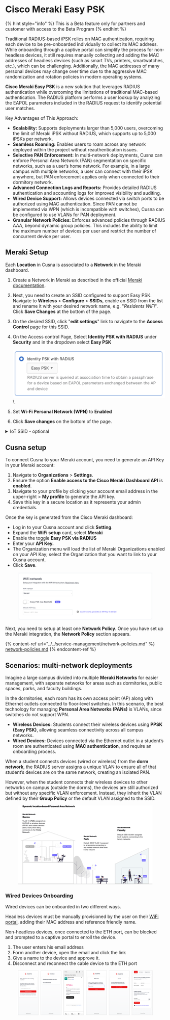 # Cisco Meraki Easy PSK

{% hint style="info" %}
This is a Beta feature only for partners and customer with access to the Beta Program
{% endhint %}

Traditional RADIUS-based iPSK relies on MAC authentication, requiring each device to be pre-onboarded individually to collect its MAC address. While onboarding through a captive portal can simplify the process for non-headless devices, it still requires manually collecting and adding the MAC addresses of headless devices (such as smart TVs, printers, smartwatches, etc.), which can be challenging. Additionally, the MAC addresses of many personal devices may change over time due to the aggressive MAC randomization and rotation policies in modern operating systems.



**Cisco Meraki Easy PSK** is a new solution that leverages RADIUS authentication while overcoming the limitations of traditional MAC-based authentication. The RADIUS platform performs a user lookup by analyzing the EAPOL parameters included in the RADIUS request to identify potential user matches.

Key Advantages of This Approach:

* **Scalability:** Supports deployments larger than 5,000 users, overcoming the limit of Meraki iPSK without RADIUS, which supports up to 5,000 iPSKs per network.
* **Seamless Roaming:** Enables users to roam across any network deployed within the project without reauthentication issues.
* **Selective PAN Enforcement:** In multi-network deployments, Cusna can enforce Personal Area Network (PAN) segmentation on specific networks, such as a user’s home network. For example, in a large campus with multiple networks, a user can connect with their iPSK anywhere, but PAN enforcement applies only when connected to their dormitory network.
* **Advanced Connection Logs and Reports:** Provides detailed RADIUS authentication and accounting logs for improved visibility and auditing.
* **Wired Device Support:** Allows devices connected via switch ports to be authorized using MAC authentication. Since PAN cannot be implemented via WPN (which is incompatible with switches), Cusna can be configured to use VLANs for PAN deployment.
* **Granular Network Policies:** Enforces advanced policies through RADIUS AAA, beyond dynamic group policies. This includes the ability to limit the maximum number of devices per user and restrict the number of concurrent device  per user.



## Meraki Setup

Each **Location** in Cusna is associated to a **Network** in the Meraki dashboard.&#x20;

1. Create a Network in Meraki as described in the official [Meraki documentation](https://documentation.meraki.com/General_Administration/Organizations_and_Networks/Creating_and_Deleting_Dashboard_Networks).
2. Next, you need to create an SSID configured to support Easy PSK. Navigate to **Wireless** > **Configure** > **SSIDs**, enable an SSID from the list and rename it with your desired network name, e.g. "_Residents WiFi_". Click **Save Changes** at the bottom of the page.
3. On the desired SSID, click "**edit settings**" link to navigate to the **Access Control** page for this SSID.
4. On the Access control Page, Select **Identity PSK with RADIUS** under **Security** and in the dropdown select **Easy PSK**\
   \
   ![](<../../.gitbook/assets/image (2) (1) (1) (1) (1) (1) (1) (1) (1) (1).png>)\

5. Set **Wi-Fi Personal Network (WPN)** to **Enabled**
6. Click **Save changes** on the bottom of the page.



<details>

<summary>IoT SSID - optional</summary>

If you need to support [IoT Devices Authentication](../../service-management/wifi-portal-and-onboarding/iot-devices-authentication.md) via MAC authentication, you need to add an additional dedicated SSID in each of the Networks configured for the service.

1. Navigate to **Wireless** > **Configure** > **SSIDs**, enable an SSID from the list and rename it with your desired network name, e.g. "_IoT Devices_". Click **Save Changes** at the bottom of the page.
2. On the above SSID, click "**edit settings**" link to navigate to the **Access Control** page for this SSID.
3. On the Access Control page, select **Identity PSK without RADIUS** under **Security** \
   ![](<../../.gitbook/assets/image (39).png>)
4. Select "None (direct Access)" in the Splash Page section\
   ![](<../../.gitbook/assets/image (40).png>)
5.  Finally, expand the **RADIUS** section and add Primary and Secondary RADIUS data for both the **RADIUS servers** and **RADIUS Accounting servers** sections.\
    The RADIUS data (IP addresses, Ports and Secrets are delivered as part of your onboarding email).\


    <figure><img src="../../.gitbook/assets/image (42).png" alt=""><figcaption></figcaption></figure>



</details>



## Cusna setup

To connect Cusna to your Meraki account, you need to generate an API Key in your Meraki account:

1. Navigate to **Organizations** > **Settings**.
2. Ensure the option **Enable access to the Cisco Meraki Dashboard API** is **enabled**.
3. Navigate to your profile by clicking your account email address in the upper-right > **My profile** to generate the API key.
4. Save this key in a secure location as it represents your admin credentials.



Once the key is generated from the Cisco Meraki dashboard:

* Log in to your Cusna account and click **Setting**.&#x20;
* Expand the **WiFi setup** card, select **Meraki**&#x20;
* Enable the toggle **Easy PSK via RADIUS**
* Enter your **API Key.**&#x20;
* The Organization menu will load the list of Meraki Organizations enabled on your API Kay; select the Organization that you want to link to your Cusna account.&#x20;
* Click **Save**.

<figure><img src="../../.gitbook/assets/image (2) (1) (1) (1) (1) (1) (1) (1) (1) (1) (1).png" alt=""><figcaption></figcaption></figure>

Next, you need to setup at least one **Network Policy**.  Once you have set up the Meraki integration, the **Network Policy** section appears.

{% content-ref url="../../service-management/network-policies.md" %}
[network-policies.md](../../service-management/network-policies.md)
{% endcontent-ref %}



## Scenarios: multi-network deployments

Imagine a large campus divided into multiple **Meraki Networks** for easier management, with separate networks for areas such as dormitories, public spaces, parks, and faculty buildings.

In the dormitories, each room has its own access point (AP) along with Ethernet outlets connected to floor-level switches. In this scenario, the best technology for managing **Personal Area Networks (PANs)** is VLANs, since switches do not support WPN.

* **Wireless Devices:** Students connect their wireless devices using **PPSK (Easy PSK)**, allowing seamless connectivity across all campus networks.
* **Wired Devices:** Devices connected via the Ethernet outlet in a student’s room are authenticated using **MAC authentication**, and require an onboarding process.

When a student connects devices (wired or wireless) from the **dorm network**, the RADIUS server assigns a unique VLAN to ensure all of that student’s devices are on the same network, creating an isolated PAN.

However, when the student connects their wireless devices to other networks on campus (outside the dorms), the devices are still authorized but without any specific VLAN enforcement. Instead, they inherit the VLAN defined by their **Group Policy** or the default VLAN assigned to the SSID.



<figure><img src="../../.gitbook/assets/image (1) (1) (1) (1) (1) (1) (1) (1) (1) (1) (1) (1).png" alt=""><figcaption></figcaption></figure>

### Wired Devices Onboarding

Wired devices can be onboarded in two different ways.

Headless devices must be manually provisioned by the user on their [WiFi portal](../../service-management/wifi-portal-and-onboarding/iot-devices-authentication.md), adding their MAC address and reference friendly name.

Non-headless devices, once connected to the ETH port, can be blocked and prompted to a captive portal to enroll the device.

1. The user enters his email address
2. Form another device, open the email and click the link
3. Give a name to the device and approve it.
4. Disconnect and reconnect the cable device to the ETH port

<figure><img src="../../.gitbook/assets/image (1) (1) (1) (1) (1) (1) (1) (1) (1) (1) (1) (1) (1).png" alt=""><figcaption></figcaption></figure>

